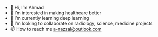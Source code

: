 - 👋 Hi, I’m Ahmad
- 👀 I’m interested in making healthcare better
- 🌱 I’m currently learning deep learning
- 💞️ I’m looking to collaborate on radiology, science, medicine projects
- 📫 How to reach me a-nazzal@outlook.com

<!---
amdnzl/amdnzl is a ✨ special ✨ repository because its `README.md` (this file) appears on your GitHub profile.
You can click the Preview link to take a look at your changes.
--->
